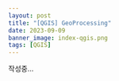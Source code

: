 ```yaml
---
layout: post
title: "[QGIS] GeoProcessing"
date: 2023-09-09
banner_image: index-qgis.png
tags: [QGIS]
---
```


작성중...

<!--more-->

